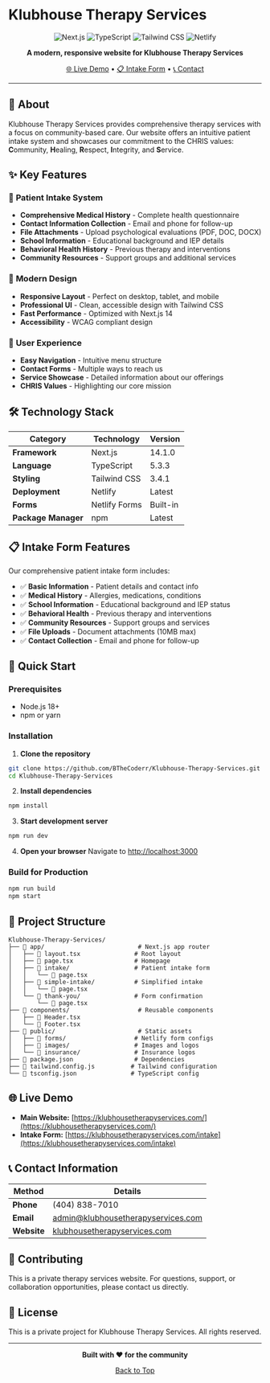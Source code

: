 # Klubhouse Therapy Services

<div align="center">

![Next.js](https://img.shields.io/badge/Next.js-14-black?style=for-the-badge&logo=next.js)
![TypeScript](https://img.shields.io/badge/TypeScript-5.0-blue?style=for-the-badge&logo=typescript)
![Tailwind CSS](https://img.shields.io/badge/Tailwind_CSS-3.0-38B2AC?style=for-the-badge&logo=tailwind-css)
![Netlify](https://img.shields.io/badge/Netlify-00C7B7?style=for-the-badge&logo=netlify&logoColor=white)

**A modern, responsive website for Klubhouse Therapy Services**

[🌐 Live Demo](https://klubhousetherapyservices.com/) • [📋 Intake Form](https://klubhousetherapyservices.com/intake) • [📞 Contact](mailto:admin@klubhousetherapyservices.com)

</div>

---

## 🎯 About

Klubhouse Therapy Services provides comprehensive therapy services with a focus on community-based care. Our website offers an intuitive patient intake system and showcases our commitment to the CHRIS values: **C**ommunity, **H**ealing, **R**espect, **I**ntegrity, and **S**ervice.

## ✨ Key Features

### 🏥 **Patient Intake System**
- **Comprehensive Medical History** - Complete health questionnaire
- **Contact Information Collection** - Email and phone for follow-up
- **File Attachments** - Upload psychological evaluations (PDF, DOC, DOCX)
- **School Information** - Educational background and IEP details
- **Behavioral Health History** - Previous therapy and interventions
- **Community Resources** - Support groups and additional services

### 🎨 **Modern Design**
- **Responsive Layout** - Perfect on desktop, tablet, and mobile
- **Professional UI** - Clean, accessible design with Tailwind CSS
- **Fast Performance** - Optimized with Next.js 14
- **Accessibility** - WCAG compliant design

### 📱 **User Experience**
- **Easy Navigation** - Intuitive menu structure
- **Contact Forms** - Multiple ways to reach us
- **Service Showcase** - Detailed information about our offerings
- **CHRIS Values** - Highlighting our core mission

## 🛠️ Technology Stack

| Category | Technology | Version |
|----------|------------|---------|
| **Framework** | Next.js | 14.1.0 |
| **Language** | TypeScript | 5.3.3 |
| **Styling** | Tailwind CSS | 3.4.1 |
| **Deployment** | Netlify | Latest |
| **Forms** | Netlify Forms | Built-in |
| **Package Manager** | npm | Latest |

## 📋 Intake Form Features

Our comprehensive patient intake form includes:

- ✅ **Basic Information** - Patient details and contact info
- ✅ **Medical History** - Allergies, medications, conditions
- ✅ **School Information** - Educational background and IEP status
- ✅ **Behavioral Health** - Previous therapy and interventions
- ✅ **Community Resources** - Support groups and services
- ✅ **File Uploads** - Document attachments (10MB max)
- ✅ **Contact Collection** - Email and phone for follow-up

## 🚀 Quick Start

### Prerequisites
- Node.js 18+ 
- npm or yarn

### Installation

1. **Clone the repository**
```bash
git clone https://github.com/BTheCoderr/Klubhouse-Therapy-Services.git
cd Klubhouse-Therapy-Services
```

2. **Install dependencies**
```bash
npm install
```

3. **Start development server**
```bash
npm run dev
```

4. **Open your browser**
Navigate to [http://localhost:3000](http://localhost:3000)

### Build for Production
```bash
npm run build
npm start
```

## 📁 Project Structure

```
Klubhouse-Therapy-Services/
├── 📁 app/                          # Next.js app router
│   ├── 📄 layout.tsx               # Root layout
│   ├── 📄 page.tsx                 # Homepage
│   ├── 📁 intake/                  # Patient intake form
│   │   └── 📄 page.tsx
│   ├── 📁 simple-intake/           # Simplified intake
│   │   └── 📄 page.tsx
│   └── 📁 thank-you/               # Form confirmation
│       └── 📄 page.tsx
├── 📁 components/                   # Reusable components
│   ├── 📄 Header.tsx
│   └── 📄 Footer.tsx
├── 📁 public/                       # Static assets
│   ├── 📁 forms/                   # Netlify form configs
│   ├── 📁 images/                  # Images and logos
│   └── 📁 insurance/               # Insurance logos
├── 📄 package.json                 # Dependencies
├── 📄 tailwind.config.js          # Tailwind configuration
└── 📄 tsconfig.json               # TypeScript config
```

## 🌐 Live Demo

- **Main Website:** [https://klubhousetherapyservices.com/](https://klubhousetherapyservices.com/)
- **Intake Form:** [https://klubhousetherapyservices.com/intake](https://klubhousetherapyservices.com/intake)

## 📞 Contact Information

| Method | Details |
|--------|---------|
| **Phone** | (404) 838-7010 |
| **Email** | [admin@klubhousetherapyservices.com](mailto:admin@klubhousetherapyservices.com) |
| **Website** | [klubhousetherapyservices.com](https://klubhousetherapyservices.com/) |

## 🤝 Contributing

This is a private therapy services website. For questions, support, or collaboration opportunities, please contact us directly.

## 📄 License

This is a private project for Klubhouse Therapy Services. All rights reserved.

---

<div align="center">

**Built with ❤️ for the community**

[Back to Top](#klubhouse-therapy-services)

</div> 
